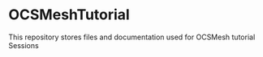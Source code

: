 # OCSMeshTutorial
This repository stores files and documentation used for OCSMesh tutorial Sessions
